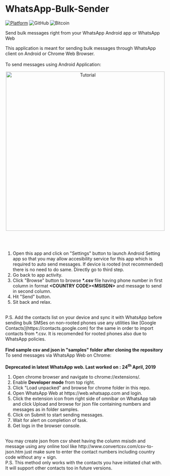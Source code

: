 # WhatsApp-Bulk-Sender
[![Platform](https://img.shields.io/badge/platform-Android%7CChrome-yellow.svg)](https://www.android.com)
![GitHub](https://img.shields.io/github/license/nikhilmuz/WhatsApp-Bulk-Sender.svg)
![Bitcoin](https://img.shields.io/keybase/btc/nikhilkr.svg)

Send bulk messages right from your WhatsApp Android app or WhatsApp Web

This application is meant for sending bulk messages through WhatsApp client on Android or Chrome Web Browser.<br>
<br>
To send messages using Android Application:<br>
<p align="center"> <img height="500px" src="/samples/tutorial.gif" alt="Tutorial"/> </p><br/>
<br/>
<ol>
<li>Open this app and click on "Settings" button to launch Android Setting app so that you may allow accesibility service for this app which is required to auto send messages. If device is rooted (not recommended) there is no need to do same. Directly go to third step.</li>
<li>Go back to app activity.</li>
<li>Click "Browse" button to browse <strong>*.csv</strong> file having phone number in first column in format <strong>&lt;COUNTRY CODE&gt;&lt;MSISDN&gt;</strong> and message to send in second column.</li>
<li>Hit "Send" button.</li>
<li>Sit back and relax.</li>
</ol>
<br>
P.S. Add the contacts list on your device and sync it with WhatsApp before sending bulk SMSes on non-rooted phones use any utilities like [Google Contacts](https://contacts.google.com) for the same in order to import contacts from *.csv. It is recomended for rooted phones also due to WhatsApp policies.<br/>
<br/>
<strong>Find sample csv and json in "samples" folder after cloning the repository</strong>
<br/>
To send messages via WhatsApp Web on Chrome:<br>
<br>
<strong>Deprecated in latest WhatsApp web. Last worked on : 24<sup>th</sup> April, 2019</strong>
<br>
<ol>
<li>Open chrome browser and navigate to chrome://extensions/.</li>
<li>Enable <strong>Developer mode</strong> from top right.</li>
<li>Click "Load unpacked" and browse for chrome folder in this repo.</li>
<li>Open WhatsApp Web at https://web.whatsapp.com and login.</li>
<li>Click the extension icon from right side of omnibar on WhatsApp tab and click Upload and browse for json file containing numbers and messages as in folder samples.</li>
<li>Click on Submit to start sending messages.</li>
<li>Wait for alert on completion of task.</li>
<li>Get logs in the browser console.</li>
</ol>
<br>
You may create json from csv sheet having the column msisdn and message using any online tool like http://www.convertcsv.com/csv-to-json.htm just make sure to enter the contact numbers including country code without any + sign.<br/>
P.S. This method only works with the contacts you have initiated chat with. It will support other contacts too in future versions.<br/>
